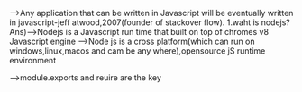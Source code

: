 -->Any application that can be written in Javascript will be eventually written in javascript-jeff atwood,2007(founder of stackover flow).
1.waht is nodejs?
Ans)-->Nodejs is a Javascript run time that built on top of chromes v8 Javascript engine
    -->Node js is a cross platform(which can run on windows,linux,macos and cam be any where),opensource jS runtime environment


-->module.exports and reuire are the key